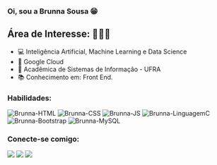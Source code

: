 ###  Oi, sou a Brunna Sousa 😁


##   Área de Interesse: 👩🏻‍💻

- 💻 Inteligência Artificial, Machine Learning e Data Science
- 🤖 Google Cloud 
- 🧩 Acadêmica de Sistemas de Informação - UFRA
- 📚 Conhecimento em: Front End.
  

###  Habilidades:
  
<div>
  <img alt="Brunna-HTML" src="https://img.shields.io/badge/HTML5-E34F26?style=for-the-badge&logo=html5&logoColor=white">
  <img alt="Brunna-CSS" src="https://img.shields.io/badge/CSS3-1572B6?style=for-the-badge&logo=css3&logoColor=white">
  <img alt="Brunna-JS" src="https://img.shields.io/badge/JavaScript-323330?style=for-the-badge&logo=javascript&logoColor=F7DF1E">
  <img alt="Brunna-LinguagemC" src="https://img.shields.io/badge/C-00599C?style=for-the-badge&logo=c&logoColor=white">
  <img alt="Brunna-Bootstrap" src="https://img.shields.io/badge/Bootstrap-563D7C?style=for-the-badge&logo=bootstrap&logoColor=white">
  <img alt="Brunna-MySQL" src="https://img.shields.io/badge/MySQL-00000F?style=for-the-badge&logo=mysql&logoColor=white">
  
  

  
</div>

###  Conecte-se comigo:

<div>
  <a href="https://www.linkedin.com/in/brunna-sousa/" target="_blank"><img src="https://img.shields.io/badge/LinkedIn-0077B5?style =for-the-badge&logo=linkedin&logoColor=white" target="_blank"></a>
  <a href="https://www.instagram.com/bxunna/" target="_blank"><img src="https://img.shields.io/badge/Instagram-E4405F?style=for-the -badge&logo=instagram&logoColor=white" target="_blank"></a>
  <a href="mailto:brunnasd19@gmail.com" target="_blank"><img src="https://img.shields.io/badge/Gmail-D14836?style=for-the-badge&logo=gmail&logoColor= branco" target="_blank"></a>
 	
</div>
 
